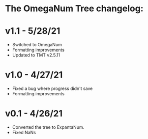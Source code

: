 # The OmegaNum Tree changelog:
# v1.1 - 5/28/21
- Switched to OmegaNum
- Formatting improvements
- Updated to TMT v2.5.11

# v1.0 - 4/27/21
- Fixed a bug where progress didn't save
- Formatting improvements

# v0.1 - 4/26/21
- Converted the tree to ExpantaNum.
- Fixed NaNs
